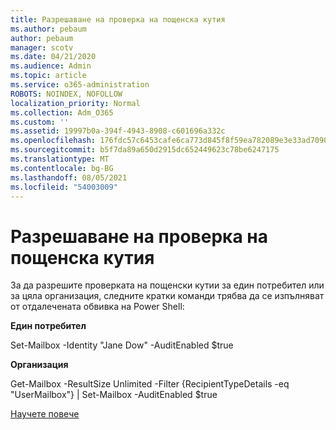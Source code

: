 ```yaml
---
title: Разрешаване на проверка на пощенска кутия
ms.author: pebaum
author: pebaum
manager: scotv
ms.date: 04/21/2020
ms.audience: Admin
ms.topic: article
ms.service: o365-administration
ROBOTS: NOINDEX, NOFOLLOW
localization_priority: Normal
ms.collection: Adm_O365
ms.custom: ''
ms.assetid: 19997b0a-394f-4943-8908-c601696a332c
ms.openlocfilehash: 176fdc57c6453cafe6ca773d845f8f59ea782089e3e33ad70909ed495aa1a8c4
ms.sourcegitcommit: b5f7da89a650d2915dc652449623c78be6247175
ms.translationtype: MT
ms.contentlocale: bg-BG
ms.lasthandoff: 08/05/2021
ms.locfileid: "54003009"
---
```

# <a name="enable-mailbox-auditing"></a>Разрешаване на проверка на пощенска кутия

За да разрешите проверката на пощенски кутии за един потребител или за цяла организация, следните кратки команди трябва да се изпълняват от отдалечената обвивка на Power Shell:
  
 **Един потребител**
  
Set-Mailbox -Identity "Jane Dow" -AuditEnabled $true
  
 **Организация**
  
Get-Mailbox -ResultSize Unlimited -Filter {RecipientTypeDetails -eq "UserMailbox"} | Set-Mailbox -AuditEnabled $true
  
[Научете повече](https://docs.microsoft.com/microsoft-365/compliance/enable-mailbox-auditing)
  

